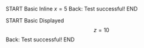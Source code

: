 <!-- CARD -->

START
Basic
Inline $x = 5$
Back: Test successful!
END

<!-- CARD -->

START
Basic
Displayed $$z = 10$$
Back: Test successful!
END
